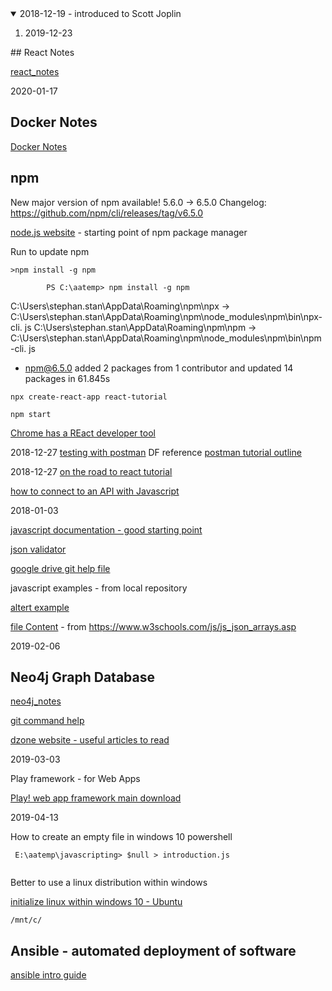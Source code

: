 <details open>
    <summary>2018-12-19 - introduced to Scott Joplin</summary>
 <ol>
<li>2019-12-23
 </ol>    
</details>
## React Notes


[react_notes](react_notes.md)

2020-01-17
## Docker Notes
[Docker Notes](docker_notes.md)

## npm

   New major version of npm available! 5.6.0 -> 6.5.0
Changelog: https://github.com/npm/cli/releases/tag/v6.5.0

[node.js website](https://nodejs.org) - starting point of npm package manager

Run to update npm

```
>npm install -g npm
```
            PS C:\aatemp> npm install -g npm
C:\Users\stephan.stan\AppData\Roaming\npm\npx -> C:\Users\stephan.stan\AppData\Roaming\npm\node_modules\npm\bin\npx-cli.
js
C:\Users\stephan.stan\AppData\Roaming\npm\npm -> C:\Users\stephan.stan\AppData\Roaming\npm\node_modules\npm\bin\npm-cli.
js
+ npm@6.5.0
added 2 packages from 1 contributor and updated 14 packages in 61.845s

```
npx create-react-app react-tutorial

npm start
```

[Chrome has a REact developer tool](https://chrome.google.com/webstore/detail/react-developer-tools/fmkadmapgofadopljbjfkapdkoienihi)

2018-12-27
[testing with postman](http://toolsqa.com/postman/api-testing-with-postman/)   DF reference
[postman tutorial outline](http://toolsqa.com/postman-tutorial/)

2018-12-27
[on the road to react tutorial](https://www.robinwieruch.de/the-road-to-learn-react/)

[how to connect to an API with Javascript](https://www.taniarascia.com/how-to-connect-to-an-api-with-javascript/)


2018-01-03

[javascript documentation - good starting point](https://developer.mozilla.org/en-US/docs/Web/JavaScript)

[json validator](https://jsonformatter.curiousconcept.com/)

[google drive git help file](https://drive.google.com/drive/my-drive)

javascript examples - from local repository

[altert example](https://stephanstan.github.io/examples/alertexample/index.html)

[file Content](https://stephanstan.github.io/examples/fileContent/) - from https://www.w3schools.com/js/js_json_arrays.asp


2019-02-06

## Neo4j Graph Database

[neo4j_notes](neo4j_notes.md)

[git command help](https://dzone.com/articles/useful-git-commands?edition=451200&utm_source=Weekly%20Digest&utm_medium=email&utm_campaign=Weekly%20Digest%202019-02-06)

[dzone website - useful articles to read](https://dzone.com/)

2019-03-03

Play framework - for Web Apps

[Play! web app framework main download](https://www.playframework.com/)



2019-04-13

How to create an empty file in windows 10 powershell

```
 E:\aatemp\javascripting> $null > introduction.js
 
```

Better to use a linux distribution within windows

[initialize linux within windows 10 - Ubuntu](https://docs.microsoft.com/en-us/windows/wsl/initialize-distro)

```
/mnt/c/
```

## Ansible - automated deployment of software

[ansible intro guide](https://docs.ansible.com/ansible/latest/installation_guide/intro_installation.html#installation-guide)
